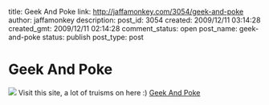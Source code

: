 title: Geek And Poke
link: http://jaffamonkey.com/3054/geek-and-poke
author: jaffamonkey
description: 
post_id: 3054
created: 2009/12/11 03:14:28
created_gmt: 2009/12/11 02:14:28
comment_status: open
post_name: geek-and-poke
status: publish
post_type: post

# Geek And Poke

![](http://geekandpoke.typepad.com/.a/6a00d8341d3df553ef012875e1f08a970c-800wi) Visit this site, a lot of truisms on here :) [Geek And Poke](http://geekandpoke.typepad.com/geekandpoke/)